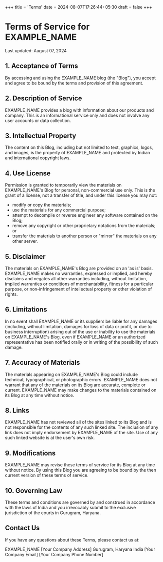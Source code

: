 +++
title = 'Terms'
date = 2024-08-07T17:26:44+05:30
draft = false
+++


# Terms of Service for EXAMPLE_NAME

Last updated: August 07, 2024

## 1. Acceptance of Terms

By accessing and using the EXAMPLE_NAME blog (the "Blog"), you accept and agree to be bound by the terms and provision of this agreement.

## 2. Description of Service

EXAMPLE_NAME provides a blog with information about our products and company. This is an informational service only and does not involve any user accounts or data collection.

## 3. Intellectual Property

The content on this Blog, including but not limited to text, graphics, logos, and images, is the property of EXAMPLE_NAME and protected by Indian and international copyright laws.

## 4. Use License

Permission is granted to temporarily view the materials on EXAMPLE_NAME's Blog for personal, non-commercial use only. This is the grant of a license, not a transfer of title, and under this license you may not:
- modify or copy the materials;
- use the materials for any commercial purpose;
- attempt to decompile or reverse engineer any software contained on the Blog;
- remove any copyright or other proprietary notations from the materials; or
- transfer the materials to another person or "mirror" the materials on any other server.

## 5. Disclaimer

The materials on EXAMPLE_NAME's Blog are provided on an 'as is' basis. EXAMPLE_NAME makes no warranties, expressed or implied, and hereby disclaims and negates all other warranties including, without limitation, implied warranties or conditions of merchantability, fitness for a particular purpose, or non-infringement of intellectual property or other violation of rights.

## 6. Limitations

In no event shall EXAMPLE_NAME or its suppliers be liable for any damages (including, without limitation, damages for loss of data or profit, or due to business interruption) arising out of the use or inability to use the materials on EXAMPLE_NAME's Blog, even if EXAMPLE_NAME or an authorized representative has been notified orally or in writing of the possibility of such damage.

## 7. Accuracy of Materials

The materials appearing on EXAMPLE_NAME's Blog could include technical, typographical, or photographic errors. EXAMPLE_NAME does not warrant that any of the materials on its Blog are accurate, complete or current. EXAMPLE_NAME may make changes to the materials contained on its Blog at any time without notice.

## 8. Links

EXAMPLE_NAME has not reviewed all of the sites linked to its Blog and is not responsible for the contents of any such linked site. The inclusion of any link does not imply endorsement by EXAMPLE_NAME of the site. Use of any such linked website is at the user's own risk.

## 9. Modifications

EXAMPLE_NAME may revise these terms of service for its Blog at any time without notice. By using this Blog you are agreeing to be bound by the then current version of these terms of service.

## 10. Governing Law

These terms and conditions are governed by and construed in accordance with the laws of India and you irrevocably submit to the exclusive jurisdiction of the courts in Gurugram, Haryana.

## Contact Us

If you have any questions about these Terms, please contact us at:

EXAMPLE_NAME
[Your Company Address]
Gurugram, Haryana
India
[Your Company Email]
[Your Company Phone Number]